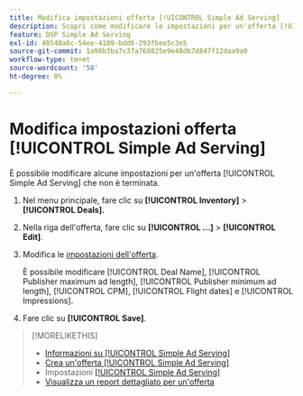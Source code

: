 ```yaml
---
title: Modifica impostazioni offerta [!UICONTROL Simple Ad Serving]
description: Scopri come modificare le impostazioni per un'offerta [!UICONTROL Simple Ad Serving].
feature: DSP Simple Ad Serving
exl-id: 48540a6c-54ee-4109-bdd6-293fbee5c3e5
source-git-commit: 1a98b3ba7c37a768825e9e48db7d847f12daa9a0
workflow-type: tm+mt
source-wordcount: '58'
ht-degree: 0%

---
```


# Modifica impostazioni offerta [!UICONTROL Simple Ad Serving]

È possibile modificare alcune impostazioni per un&#39;offerta [!UICONTROL Simple Ad Serving] che non è terminata.

1. Nel menu principale, fare clic su **[!UICONTROL Inventory]** > **[!UICONTROL Deals].**

1. Nella riga dell&#39;offerta, fare clic su **[!UICONTROL ...]** > **[!UICONTROL Edit]**.

1. Modifica le [impostazioni dell&#39;offerta](simple-deal-settings.md).

   È possibile modificare [!UICONTROL Deal Name], [!UICONTROL Publisher maximum ad length], [!UICONTROL Publisher minimum ad length], [!UICONTROL CPM], [!UICONTROL Flight dates] e [!UICONTROL Impressions].

1. Fare clic su **[!UICONTROL Save]**.

>[!MORELIKETHIS]
>
>* [Informazioni su [!UICONTROL Simple Ad Serving]](simple-deal-about.md)
>* [Crea un&#39;offerta [!UICONTROL Simple Ad Serving]](simple-deal-create.md)
>* Impostazioni [[!UICONTROL Simple Ad Serving]](simple-deal-settings.md)
>* [Visualizza un report dettagliato per un&#39;offerta](/help/dsp/inventory/deal-view-report.md)

<!-- add back when reimplemented:
>* [View Event-Tracking Pixels for a [!UICONTROL Simple Ad Serving] Deal](simple-deal-show-pixels.md)
-->
